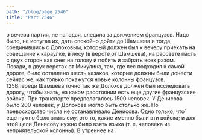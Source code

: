 ```yaml
---
path: "/blog/page_2546"
title: "Part 2546"
---
```


о вечера партия, не нападая, следила за движением французов. Надо было, не испугав их, дать спокойно дойти до Шамшева и тогда, соединившись с Долоховым, который должен был к вечеру приехать на совещание к караулке, в лесу (в версте от Шамшева), на рассвете пасть с двух сторон как снег на голову и побить и забрать всех разом.
Позади, в двух верстах от Микулина, там, где лес подходил к самой дороге, было оставлено шесть казаков, которые должны были донести сейчас же, как только покажутся новые колонны французов.
125Впереди Шамшева точно так же Долохов должен был исследовать дорогу, чтобы знать, на каком расстоянии есть еще другие французские войска. При транспорте предполагалось 1500 человек. У Денисова было 200 человек, у Долохова могло быть столько же. Но превосходство числа не останавливало Денисова. Одно только, что́ еще нужно было знать ему, это то, какие именно были эти войска; и для этой цели Денисову нужно было взять языка (т. е. человека из неприятельской колонны). В утреннее на
